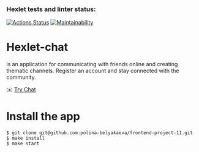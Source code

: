 ### Hexlet tests and linter status:

[![Actions Status](https://github.com/polina-belyakaeva/frontend-project-12/actions/workflows/hexlet-check.yml/badge.svg)](https://github.com/polina-belyakaeva/frontend-project-12/actions)
[![Maintainability](https://api.codeclimate.com/v1/badges/23f613cff0358f17d444/maintainability)](https://codeclimate.com/github/polina-belyakaeva/frontend-project-12/maintainability)

# Hexlet-chat

is an application for communicating with friends online and creating thematic channels.
Register an account and stay connected with the community.

:envelope: [Try Chat](https://frontend-project-12-7r14.onrender.com)

# Install the app

```
$ git clone git@github.com:polina-belyakaeva/frontend-project-11.git
$ make install
$ make start
```
